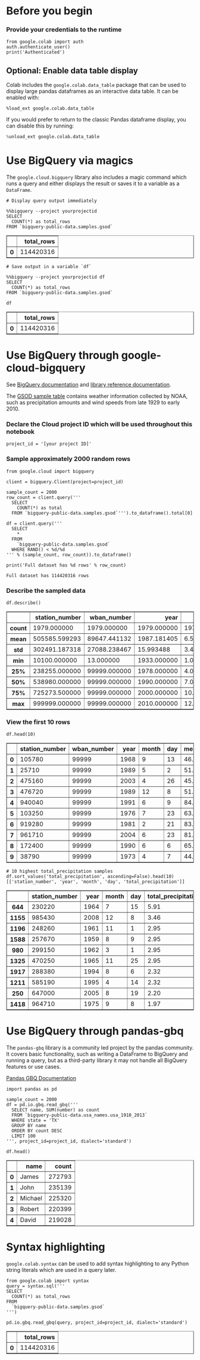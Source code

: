 # Before you begin



### Provide your credentials to the runtime

```
from google.colab import auth
auth.authenticate_user()
print('Authenticated')
```

## Optional: Enable data table display

Colab includes the ``google.colab.data_table`` package that can be used to display large pandas dataframes as an interactive data table.
It can be enabled with:

```
%load_ext google.colab.data_table
```

If you would prefer to return to the classic Pandas dataframe display, you can disable this by running:
```python
%unload_ext google.colab.data_table
```

# Use BigQuery via magics

The `google.cloud.bigquery` library also includes a magic command which runs a query and either displays the result or saves it to a variable as a `DataFrame`.

```
# Display query output immediately

%%bigquery --project yourprojectid
SELECT 
  COUNT(*) as total_rows
FROM `bigquery-public-data.samples.gsod`
```




<div>
<style scoped>
    .dataframe tbody tr th:only-of-type {
        vertical-align: middle;
    }

    .dataframe tbody tr th {
        vertical-align: top;
    }

    .dataframe thead th {
        text-align: right;
    }
</style>
<table border="1" class="dataframe">
  <thead>
    <tr style="text-align: right;">
      <th></th>
      <th>total_rows</th>
    </tr>
  </thead>
  <tbody>
    <tr>
      <th>0</th>
      <td>114420316</td>
    </tr>
  </tbody>
</table>
</div>



```
# Save output in a variable `df`

%%bigquery --project yourprojectid df
SELECT 
  COUNT(*) as total_rows
FROM `bigquery-public-data.samples.gsod`
```

```
df
```




<div>
<style scoped>
    .dataframe tbody tr th:only-of-type {
        vertical-align: middle;
    }

    .dataframe tbody tr th {
        vertical-align: top;
    }

    .dataframe thead th {
        text-align: right;
    }
</style>
<table border="1" class="dataframe">
  <thead>
    <tr style="text-align: right;">
      <th></th>
      <th>total_rows</th>
    </tr>
  </thead>
  <tbody>
    <tr>
      <th>0</th>
      <td>114420316</td>
    </tr>
  </tbody>
</table>
</div>



# Use BigQuery through google-cloud-bigquery

See [BigQuery documentation](https://cloud.google.com/bigquery/docs) and [library reference documentation](https://googlecloudplatform.github.io/google-cloud-python/latest/bigquery/usage.html).

The [GSOD sample table](https://bigquery.cloud.google.com/table/bigquery-public-data:samples.gsod) contains weather information collected by NOAA, such as precipitation amounts and wind speeds from late 1929 to early 2010.


### Declare the Cloud project ID which will be used throughout this notebook

```
project_id = '[your project ID]'
```

### Sample approximately 2000 random rows

```
from google.cloud import bigquery

client = bigquery.Client(project=project_id)

sample_count = 2000
row_count = client.query('''
  SELECT 
    COUNT(*) as total
  FROM `bigquery-public-data.samples.gsod`''').to_dataframe().total[0]

df = client.query('''
  SELECT
    *
  FROM
    `bigquery-public-data.samples.gsod`
  WHERE RAND() < %d/%d
''' % (sample_count, row_count)).to_dataframe()

print('Full dataset has %d rows' % row_count)
```

    Full dataset has 114420316 rows


### Describe the sampled data

```
df.describe()
```




<div>
<style scoped>
    .dataframe tbody tr th:only-of-type {
        vertical-align: middle;
    }

    .dataframe tbody tr th {
        vertical-align: top;
    }

    .dataframe thead th {
        text-align: right;
    }
</style>
<table border="1" class="dataframe">
  <thead>
    <tr style="text-align: right;">
      <th></th>
      <th>station_number</th>
      <th>wban_number</th>
      <th>year</th>
      <th>month</th>
      <th>day</th>
      <th>mean_temp</th>
      <th>num_mean_temp_samples</th>
      <th>mean_dew_point</th>
      <th>num_mean_dew_point_samples</th>
      <th>mean_sealevel_pressure</th>
      <th>num_mean_sealevel_pressure_samples</th>
      <th>mean_station_pressure</th>
      <th>num_mean_station_pressure_samples</th>
      <th>mean_visibility</th>
      <th>num_mean_visibility_samples</th>
      <th>mean_wind_speed</th>
      <th>num_mean_wind_speed_samples</th>
      <th>max_sustained_wind_speed</th>
      <th>max_gust_wind_speed</th>
      <th>max_temperature</th>
      <th>total_precipitation</th>
      <th>snow_depth</th>
    </tr>
  </thead>
  <tbody>
    <tr>
      <th>count</th>
      <td>1979.000000</td>
      <td>1979.000000</td>
      <td>1979.000000</td>
      <td>1979.000000</td>
      <td>1979.000000</td>
      <td>1979.000000</td>
      <td>1979.000000</td>
      <td>1883.000000</td>
      <td>1883.000000</td>
      <td>1460.000000</td>
      <td>1460.000000</td>
      <td>741.000000</td>
      <td>741.000000</td>
      <td>1776.000000</td>
      <td>1776.000000</td>
      <td>1950.000000</td>
      <td>1950.000000</td>
      <td>1922.000000</td>
      <td>241.000000</td>
      <td>1977.000000</td>
      <td>1793.000000</td>
      <td>91.000000</td>
    </tr>
    <tr>
      <th>mean</th>
      <td>505585.599293</td>
      <td>89647.441132</td>
      <td>1987.181405</td>
      <td>6.525518</td>
      <td>15.715513</td>
      <td>52.391865</td>
      <td>13.018696</td>
      <td>42.018694</td>
      <td>12.982475</td>
      <td>1015.278630</td>
      <td>11.506164</td>
      <td>967.396491</td>
      <td>11.979757</td>
      <td>11.529279</td>
      <td>12.737050</td>
      <td>6.903385</td>
      <td>12.969744</td>
      <td>12.297659</td>
      <td>24.829461</td>
      <td>44.059231</td>
      <td>0.065694</td>
      <td>8.929670</td>
    </tr>
    <tr>
      <th>std</th>
      <td>302491.187318</td>
      <td>27088.238467</td>
      <td>15.993488</td>
      <td>3.419259</td>
      <td>8.661563</td>
      <td>23.329842</td>
      <td>7.886977</td>
      <td>21.691902</td>
      <td>7.914005</td>
      <td>9.325395</td>
      <td>7.516349</td>
      <td>71.774000</td>
      <td>7.783445</td>
      <td>8.320365</td>
      <td>7.843476</td>
      <td>5.039771</td>
      <td>7.860417</td>
      <td>6.778960</td>
      <td>8.776778</td>
      <td>23.344521</td>
      <td>0.283467</td>
      <td>9.922707</td>
    </tr>
    <tr>
      <th>min</th>
      <td>10100.000000</td>
      <td>13.000000</td>
      <td>1933.000000</td>
      <td>1.000000</td>
      <td>1.000000</td>
      <td>-91.400002</td>
      <td>4.000000</td>
      <td>-63.799999</td>
      <td>4.000000</td>
      <td>956.299988</td>
      <td>4.000000</td>
      <td>604.500000</td>
      <td>4.000000</td>
      <td>0.000000</td>
      <td>4.000000</td>
      <td>0.000000</td>
      <td>4.000000</td>
      <td>1.000000</td>
      <td>8.000000</td>
      <td>-96.900002</td>
      <td>0.000000</td>
      <td>0.400000</td>
    </tr>
    <tr>
      <th>25%</th>
      <td>238255.000000</td>
      <td>99999.000000</td>
      <td>1978.000000</td>
      <td>4.000000</td>
      <td>8.000000</td>
      <td>39.299999</td>
      <td>7.000000</td>
      <td>30.349999</td>
      <td>7.000000</td>
      <td>1009.700012</td>
      <td>6.000000</td>
      <td>952.900024</td>
      <td>6.000000</td>
      <td>6.300000</td>
      <td>7.000000</td>
      <td>3.400000</td>
      <td>7.000000</td>
      <td>7.800000</td>
      <td>19.400000</td>
      <td>32.000000</td>
      <td>0.000000</td>
      <td>2.000000</td>
    </tr>
    <tr>
      <th>50%</th>
      <td>538980.000000</td>
      <td>99999.000000</td>
      <td>1990.000000</td>
      <td>7.000000</td>
      <td>16.000000</td>
      <td>55.000000</td>
      <td>8.000000</td>
      <td>44.000000</td>
      <td>8.000000</td>
      <td>1014.850006</td>
      <td>8.000000</td>
      <td>995.599976</td>
      <td>8.000000</td>
      <td>9.300000</td>
      <td>8.000000</td>
      <td>5.800000</td>
      <td>8.000000</td>
      <td>11.100000</td>
      <td>23.900000</td>
      <td>46.400002</td>
      <td>0.000000</td>
      <td>5.900000</td>
    </tr>
    <tr>
      <th>75%</th>
      <td>725273.500000</td>
      <td>99999.000000</td>
      <td>2000.000000</td>
      <td>10.000000</td>
      <td>23.000000</td>
      <td>69.800003</td>
      <td>23.000000</td>
      <td>56.700001</td>
      <td>23.000000</td>
      <td>1020.799988</td>
      <td>21.000000</td>
      <td>1010.299988</td>
      <td>22.000000</td>
      <td>13.825000</td>
      <td>23.000000</td>
      <td>9.100000</td>
      <td>23.000000</td>
      <td>15.900000</td>
      <td>28.900000</td>
      <td>60.799999</td>
      <td>0.010000</td>
      <td>11.600000</td>
    </tr>
    <tr>
      <th>max</th>
      <td>999999.000000</td>
      <td>99999.000000</td>
      <td>2010.000000</td>
      <td>12.000000</td>
      <td>31.000000</td>
      <td>105.099998</td>
      <td>24.000000</td>
      <td>80.500000</td>
      <td>24.000000</td>
      <td>1052.900024</td>
      <td>24.000000</td>
      <td>1037.099976</td>
      <td>24.000000</td>
      <td>99.400002</td>
      <td>24.000000</td>
      <td>57.299999</td>
      <td>24.000000</td>
      <td>68.000000</td>
      <td>66.000000</td>
      <td>98.599998</td>
      <td>5.910000</td>
      <td>51.200001</td>
    </tr>
  </tbody>
</table>
</div>



### View the first 10 rows

```
df.head(10)
```




<div>
<style scoped>
    .dataframe tbody tr th:only-of-type {
        vertical-align: middle;
    }

    .dataframe tbody tr th {
        vertical-align: top;
    }

    .dataframe thead th {
        text-align: right;
    }
</style>
<table border="1" class="dataframe">
  <thead>
    <tr style="text-align: right;">
      <th></th>
      <th>station_number</th>
      <th>wban_number</th>
      <th>year</th>
      <th>month</th>
      <th>day</th>
      <th>mean_temp</th>
      <th>num_mean_temp_samples</th>
      <th>mean_dew_point</th>
      <th>num_mean_dew_point_samples</th>
      <th>mean_sealevel_pressure</th>
      <th>num_mean_sealevel_pressure_samples</th>
      <th>mean_station_pressure</th>
      <th>num_mean_station_pressure_samples</th>
      <th>mean_visibility</th>
      <th>num_mean_visibility_samples</th>
      <th>mean_wind_speed</th>
      <th>num_mean_wind_speed_samples</th>
      <th>max_sustained_wind_speed</th>
      <th>max_gust_wind_speed</th>
      <th>max_temperature</th>
      <th>max_temperature_explicit</th>
      <th>min_temperature</th>
      <th>min_temperature_explicit</th>
      <th>total_precipitation</th>
      <th>snow_depth</th>
      <th>fog</th>
      <th>rain</th>
      <th>snow</th>
      <th>hail</th>
      <th>thunder</th>
      <th>tornado</th>
    </tr>
  </thead>
  <tbody>
    <tr>
      <th>0</th>
      <td>105780</td>
      <td>99999</td>
      <td>1968</td>
      <td>9</td>
      <td>13</td>
      <td>46.000000</td>
      <td>8</td>
      <td>44.200001</td>
      <td>8.0</td>
      <td>NaN</td>
      <td>NaN</td>
      <td>NaN</td>
      <td>NaN</td>
      <td>4.700000</td>
      <td>8.0</td>
      <td>15.3</td>
      <td>8.0</td>
      <td>21.0</td>
      <td>NaN</td>
      <td>43.000000</td>
      <td>False</td>
      <td>None</td>
      <td>None</td>
      <td>0.02</td>
      <td>NaN</td>
      <td>True</td>
      <td>True</td>
      <td>True</td>
      <td>True</td>
      <td>True</td>
      <td>True</td>
    </tr>
    <tr>
      <th>1</th>
      <td>25710</td>
      <td>99999</td>
      <td>1989</td>
      <td>5</td>
      <td>2</td>
      <td>51.299999</td>
      <td>23</td>
      <td>44.900002</td>
      <td>23.0</td>
      <td>NaN</td>
      <td>NaN</td>
      <td>NaN</td>
      <td>NaN</td>
      <td>6.600000</td>
      <td>23.0</td>
      <td>7.5</td>
      <td>23.0</td>
      <td>12.0</td>
      <td>NaN</td>
      <td>42.799999</td>
      <td>True</td>
      <td>None</td>
      <td>None</td>
      <td>0.00</td>
      <td>NaN</td>
      <td>False</td>
      <td>False</td>
      <td>False</td>
      <td>False</td>
      <td>False</td>
      <td>False</td>
    </tr>
    <tr>
      <th>2</th>
      <td>475160</td>
      <td>99999</td>
      <td>2003</td>
      <td>4</td>
      <td>26</td>
      <td>45.200001</td>
      <td>16</td>
      <td>44.500000</td>
      <td>16.0</td>
      <td>NaN</td>
      <td>NaN</td>
      <td>NaN</td>
      <td>NaN</td>
      <td>4.500000</td>
      <td>16.0</td>
      <td>7.4</td>
      <td>16.0</td>
      <td>13.0</td>
      <td>NaN</td>
      <td>39.200001</td>
      <td>True</td>
      <td>None</td>
      <td>None</td>
      <td>NaN</td>
      <td>NaN</td>
      <td>False</td>
      <td>False</td>
      <td>False</td>
      <td>False</td>
      <td>False</td>
      <td>False</td>
    </tr>
    <tr>
      <th>3</th>
      <td>476720</td>
      <td>99999</td>
      <td>1989</td>
      <td>12</td>
      <td>8</td>
      <td>51.599998</td>
      <td>4</td>
      <td>34.000000</td>
      <td>4.0</td>
      <td>1005.400024</td>
      <td>4.0</td>
      <td>NaN</td>
      <td>NaN</td>
      <td>9.000000</td>
      <td>4.0</td>
      <td>5.0</td>
      <td>4.0</td>
      <td>8.0</td>
      <td>NaN</td>
      <td>41.900002</td>
      <td>True</td>
      <td>None</td>
      <td>None</td>
      <td>0.00</td>
      <td>NaN</td>
      <td>False</td>
      <td>False</td>
      <td>False</td>
      <td>False</td>
      <td>False</td>
      <td>False</td>
    </tr>
    <tr>
      <th>4</th>
      <td>940040</td>
      <td>99999</td>
      <td>1991</td>
      <td>6</td>
      <td>9</td>
      <td>84.300003</td>
      <td>4</td>
      <td>75.199997</td>
      <td>4.0</td>
      <td>1009.900024</td>
      <td>4.0</td>
      <td>1009.099976</td>
      <td>4.0</td>
      <td>24.900000</td>
      <td>4.0</td>
      <td>6.0</td>
      <td>4.0</td>
      <td>9.9</td>
      <td>NaN</td>
      <td>79.199997</td>
      <td>True</td>
      <td>None</td>
      <td>None</td>
      <td>0.00</td>
      <td>NaN</td>
      <td>False</td>
      <td>False</td>
      <td>False</td>
      <td>False</td>
      <td>False</td>
      <td>False</td>
    </tr>
    <tr>
      <th>5</th>
      <td>103250</td>
      <td>99999</td>
      <td>1976</td>
      <td>7</td>
      <td>23</td>
      <td>63.599998</td>
      <td>13</td>
      <td>48.599998</td>
      <td>13.0</td>
      <td>1022.099976</td>
      <td>5.0</td>
      <td>NaN</td>
      <td>NaN</td>
      <td>24.600000</td>
      <td>13.0</td>
      <td>3.0</td>
      <td>12.0</td>
      <td>6.0</td>
      <td>NaN</td>
      <td>48.200001</td>
      <td>False</td>
      <td>None</td>
      <td>None</td>
      <td>0.00</td>
      <td>NaN</td>
      <td>False</td>
      <td>False</td>
      <td>False</td>
      <td>False</td>
      <td>False</td>
      <td>False</td>
    </tr>
    <tr>
      <th>6</th>
      <td>919280</td>
      <td>99999</td>
      <td>1981</td>
      <td>2</td>
      <td>21</td>
      <td>83.800003</td>
      <td>5</td>
      <td>75.900002</td>
      <td>5.0</td>
      <td>1007.900024</td>
      <td>5.0</td>
      <td>NaN</td>
      <td>NaN</td>
      <td>17.100000</td>
      <td>4.0</td>
      <td>8.5</td>
      <td>5.0</td>
      <td>8.9</td>
      <td>NaN</td>
      <td>77.000000</td>
      <td>False</td>
      <td>None</td>
      <td>None</td>
      <td>0.00</td>
      <td>NaN</td>
      <td>False</td>
      <td>False</td>
      <td>False</td>
      <td>False</td>
      <td>False</td>
      <td>False</td>
    </tr>
    <tr>
      <th>7</th>
      <td>961710</td>
      <td>99999</td>
      <td>2004</td>
      <td>6</td>
      <td>23</td>
      <td>81.900002</td>
      <td>6</td>
      <td>74.900002</td>
      <td>6.0</td>
      <td>1010.500000</td>
      <td>6.0</td>
      <td>1008.000000</td>
      <td>6.0</td>
      <td>4.800000</td>
      <td>6.0</td>
      <td>1.5</td>
      <td>6.0</td>
      <td>5.1</td>
      <td>NaN</td>
      <td>74.800003</td>
      <td>False</td>
      <td>None</td>
      <td>None</td>
      <td>0.00</td>
      <td>NaN</td>
      <td>False</td>
      <td>False</td>
      <td>False</td>
      <td>False</td>
      <td>False</td>
      <td>False</td>
    </tr>
    <tr>
      <th>8</th>
      <td>172400</td>
      <td>99999</td>
      <td>1990</td>
      <td>6</td>
      <td>6</td>
      <td>65.400002</td>
      <td>7</td>
      <td>43.900002</td>
      <td>7.0</td>
      <td>1018.200012</td>
      <td>7.0</td>
      <td>906.099976</td>
      <td>7.0</td>
      <td>18.600000</td>
      <td>7.0</td>
      <td>2.0</td>
      <td>7.0</td>
      <td>4.1</td>
      <td>NaN</td>
      <td>45.000000</td>
      <td>False</td>
      <td>None</td>
      <td>None</td>
      <td>0.00</td>
      <td>NaN</td>
      <td>False</td>
      <td>False</td>
      <td>False</td>
      <td>False</td>
      <td>False</td>
      <td>False</td>
    </tr>
    <tr>
      <th>9</th>
      <td>38790</td>
      <td>99999</td>
      <td>1973</td>
      <td>4</td>
      <td>7</td>
      <td>44.799999</td>
      <td>8</td>
      <td>32.900002</td>
      <td>8.0</td>
      <td>1018.299988</td>
      <td>8.0</td>
      <td>NaN</td>
      <td>NaN</td>
      <td>17.200001</td>
      <td>8.0</td>
      <td>9.1</td>
      <td>8.0</td>
      <td>15.0</td>
      <td>NaN</td>
      <td>35.599998</td>
      <td>True</td>
      <td>None</td>
      <td>None</td>
      <td>NaN</td>
      <td>NaN</td>
      <td>False</td>
      <td>False</td>
      <td>False</td>
      <td>False</td>
      <td>False</td>
      <td>False</td>
    </tr>
  </tbody>
</table>
</div>



```
# 10 highest total_precipitation samples
df.sort_values('total_precipitation', ascending=False).head(10)[['station_number', 'year', 'month', 'day', 'total_precipitation']]
```




<div>
<style scoped>
    .dataframe tbody tr th:only-of-type {
        vertical-align: middle;
    }

    .dataframe tbody tr th {
        vertical-align: top;
    }

    .dataframe thead th {
        text-align: right;
    }
</style>
<table border="1" class="dataframe">
  <thead>
    <tr style="text-align: right;">
      <th></th>
      <th>station_number</th>
      <th>year</th>
      <th>month</th>
      <th>day</th>
      <th>total_precipitation</th>
    </tr>
  </thead>
  <tbody>
    <tr>
      <th>644</th>
      <td>230220</td>
      <td>1964</td>
      <td>7</td>
      <td>15</td>
      <td>5.91</td>
    </tr>
    <tr>
      <th>1155</th>
      <td>985430</td>
      <td>2008</td>
      <td>12</td>
      <td>8</td>
      <td>3.46</td>
    </tr>
    <tr>
      <th>1196</th>
      <td>248260</td>
      <td>1961</td>
      <td>11</td>
      <td>1</td>
      <td>2.95</td>
    </tr>
    <tr>
      <th>1588</th>
      <td>257670</td>
      <td>1959</td>
      <td>8</td>
      <td>9</td>
      <td>2.95</td>
    </tr>
    <tr>
      <th>980</th>
      <td>299150</td>
      <td>1962</td>
      <td>3</td>
      <td>1</td>
      <td>2.95</td>
    </tr>
    <tr>
      <th>1325</th>
      <td>470250</td>
      <td>1965</td>
      <td>11</td>
      <td>25</td>
      <td>2.95</td>
    </tr>
    <tr>
      <th>1917</th>
      <td>288380</td>
      <td>1994</td>
      <td>8</td>
      <td>6</td>
      <td>2.32</td>
    </tr>
    <tr>
      <th>1211</th>
      <td>585190</td>
      <td>1995</td>
      <td>4</td>
      <td>14</td>
      <td>2.32</td>
    </tr>
    <tr>
      <th>250</th>
      <td>647000</td>
      <td>2005</td>
      <td>8</td>
      <td>19</td>
      <td>2.20</td>
    </tr>
    <tr>
      <th>1418</th>
      <td>964710</td>
      <td>1975</td>
      <td>9</td>
      <td>8</td>
      <td>1.97</td>
    </tr>
  </tbody>
</table>
</div>



# Use BigQuery through pandas-gbq

The `pandas-gbq` library is a community led project by the pandas community. It covers basic functionality, such as writing a DataFrame to BigQuery and running a query, but as a third-party library it may not handle all BigQuery features or use cases.

[Pandas GBQ Documentation](https://pandas.pydata.org/pandas-docs/stable/generated/pandas.read_gbq.html)

```
import pandas as pd

sample_count = 2000
df = pd.io.gbq.read_gbq('''
  SELECT name, SUM(number) as count
  FROM `bigquery-public-data.usa_names.usa_1910_2013`
  WHERE state = 'TX'
  GROUP BY name
  ORDER BY count DESC
  LIMIT 100
''', project_id=project_id, dialect='standard')

df.head()
```




<div>
<style scoped>
    .dataframe tbody tr th:only-of-type {
        vertical-align: middle;
    }

    .dataframe tbody tr th {
        vertical-align: top;
    }

    .dataframe thead th {
        text-align: right;
    }
</style>
<table border="1" class="dataframe">
  <thead>
    <tr style="text-align: right;">
      <th></th>
      <th>name</th>
      <th>count</th>
    </tr>
  </thead>
  <tbody>
    <tr>
      <th>0</th>
      <td>James</td>
      <td>272793</td>
    </tr>
    <tr>
      <th>1</th>
      <td>John</td>
      <td>235139</td>
    </tr>
    <tr>
      <th>2</th>
      <td>Michael</td>
      <td>225320</td>
    </tr>
    <tr>
      <th>3</th>
      <td>Robert</td>
      <td>220399</td>
    </tr>
    <tr>
      <th>4</th>
      <td>David</td>
      <td>219028</td>
    </tr>
  </tbody>
</table>
</div>



# Syntax highlighting
`google.colab.syntax` can be used to add syntax highlighting to any Python string literals which are used in a query later.

```
from google.colab import syntax
query = syntax.sql('''
SELECT
  COUNT(*) as total_rows
FROM
  `bigquery-public-data.samples.gsod`
''')

pd.io.gbq.read_gbq(query, project_id=project_id, dialect='standard')
```




<div>
<style scoped>
    .dataframe tbody tr th:only-of-type {
        vertical-align: middle;
    }

    .dataframe tbody tr th {
        vertical-align: top;
    }

    .dataframe thead th {
        text-align: right;
    }
</style>
<table border="1" class="dataframe">
  <thead>
    <tr style="text-align: right;">
      <th></th>
      <th>total_rows</th>
    </tr>
  </thead>
  <tbody>
    <tr>
      <th>0</th>
      <td>114420316</td>
    </tr>
  </tbody>
</table>
</div>


